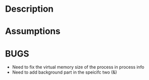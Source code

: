 # Description

# Assumptions


# BUGS
* Need to fix the virtual memory size of the process in process info
* Need to add background part in the speicifc two (&)
